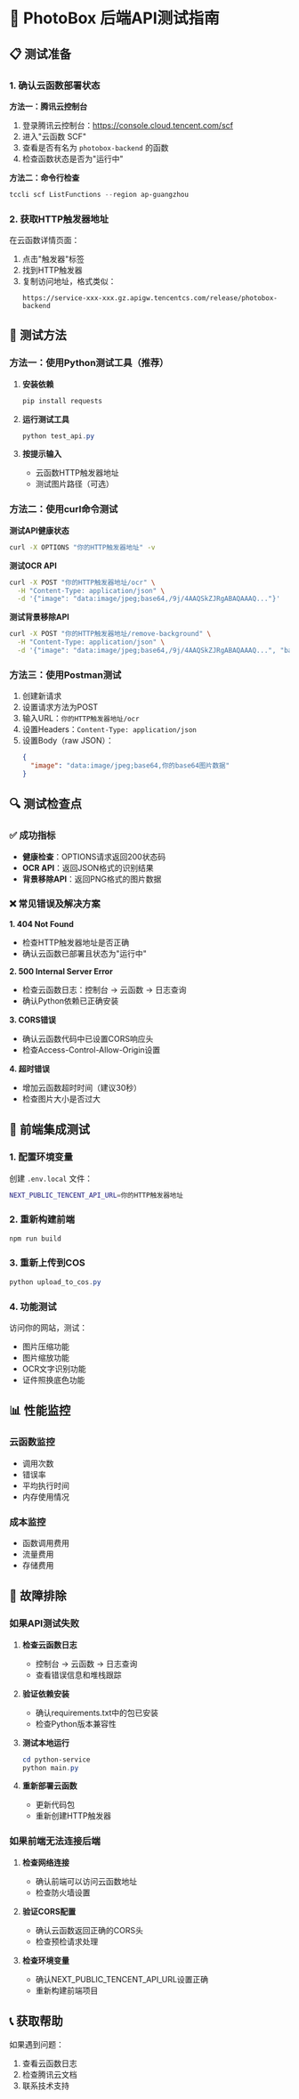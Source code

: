 # 🔧 PhotoBox 后端API测试指南

## 📋 测试准备

### 1. 确认云函数部署状态

**方法一：腾讯云控制台**
1. 登录腾讯云控制台：https://console.cloud.tencent.com/scf
2. 进入"云函数 SCF"
3. 查看是否有名为 `photobox-backend` 的函数
4. 检查函数状态是否为"运行中"

**方法二：命令行检查**
```powershell
tccli scf ListFunctions --region ap-guangzhou
```

### 2. 获取HTTP触发器地址

在云函数详情页面：
1. 点击"触发器"标签
2. 找到HTTP触发器
3. 复制访问地址，格式类似：
   ```
   https://service-xxx-xxx.gz.apigw.tencentcs.com/release/photobox-backend
   ```

## 🧪 测试方法

### 方法一：使用Python测试工具（推荐）

1. **安装依赖**
   ```powershell
   pip install requests
   ```

2. **运行测试工具**
   ```powershell
   python test_api.py
   ```

3. **按提示输入**
   - 云函数HTTP触发器地址
   - 测试图片路径（可选）

### 方法二：使用curl命令测试

**测试API健康状态**
```bash
curl -X OPTIONS "你的HTTP触发器地址" -v
```

**测试OCR API**
```bash
curl -X POST "你的HTTP触发器地址/ocr" \
  -H "Content-Type: application/json" \
  -d '{"image": "data:image/jpeg;base64,/9j/4AAQSkZJRgABAQAAAQ..."}'
```

**测试背景移除API**
```bash
curl -X POST "你的HTTP触发器地址/remove-background" \
  -H "Content-Type: application/json" \
  -d '{"image": "data:image/jpeg;base64,/9j/4AAQSkZJRgABAQAAAQ...", "backgroundColor": "#FF0000"}'
```

### 方法三：使用Postman测试

1. 创建新请求
2. 设置请求方法为POST
3. 输入URL：`你的HTTP触发器地址/ocr`
4. 设置Headers：`Content-Type: application/json`
5. 设置Body（raw JSON）：
   ```json
   {
     "image": "data:image/jpeg;base64,你的base64图片数据"
   }
   ```

## 🔍 测试检查点

### ✅ 成功指标
- **健康检查**：OPTIONS请求返回200状态码
- **OCR API**：返回JSON格式的识别结果
- **背景移除API**：返回PNG格式的图片数据

### ❌ 常见错误及解决方案

**1. 404 Not Found**
- 检查HTTP触发器地址是否正确
- 确认云函数已部署且状态为"运行中"

**2. 500 Internal Server Error**
- 检查云函数日志：控制台 → 云函数 → 日志查询
- 确认Python依赖已正确安装

**3. CORS错误**
- 确认云函数代码中已设置CORS响应头
- 检查Access-Control-Allow-Origin设置

**4. 超时错误**
- 增加云函数超时时间（建议30秒）
- 检查图片大小是否过大

## 🎯 前端集成测试

### 1. 配置环境变量

创建 `.env.local` 文件：
```bash
NEXT_PUBLIC_TENCENT_API_URL=你的HTTP触发器地址
```

### 2. 重新构建前端

```powershell
npm run build
```

### 3. 重新上传到COS

```powershell
python upload_to_cos.py
```

### 4. 功能测试

访问你的网站，测试：
- 图片压缩功能
- 图片缩放功能  
- OCR文字识别功能
- 证件照换底色功能

## 📊 性能监控

### 云函数监控
- 调用次数
- 错误率
- 平均执行时间
- 内存使用情况

### 成本监控
- 函数调用费用
- 流量费用
- 存储费用

## 🚨 故障排除

### 如果API测试失败

1. **检查云函数日志**
   - 控制台 → 云函数 → 日志查询
   - 查看错误信息和堆栈跟踪

2. **验证依赖安装**
   - 确认requirements.txt中的包已安装
   - 检查Python版本兼容性

3. **测试本地运行**
   ```powershell
   cd python-service
   python main.py
   ```

4. **重新部署云函数**
   - 更新代码包
   - 重新创建HTTP触发器

### 如果前端无法连接后端

1. **检查网络连接**
   - 确认前端可以访问云函数地址
   - 检查防火墙设置

2. **验证CORS配置**
   - 确认云函数返回正确的CORS头
   - 检查预检请求处理

3. **检查环境变量**
   - 确认NEXT_PUBLIC_TENCENT_API_URL设置正确
   - 重新构建前端项目

## 📞 获取帮助

如果遇到问题：
1. 查看云函数日志
2. 检查腾讯云文档
3. 联系技术支持


